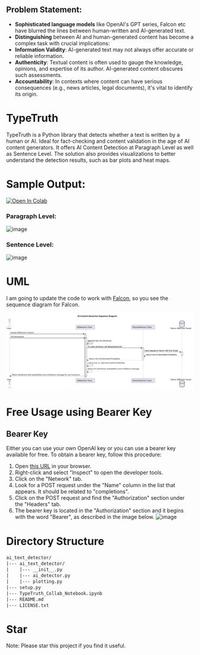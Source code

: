 ## Problem Statement:
- **Sophisticated language models** like OpenAI's GPT series, Falcon etc have blurred the lines between human-written and AI-generated text.
- **Distinguishing** between AI and human-generated content has become a complex task with crucial implications:
- **Information Validity**: AI-generated text may not always offer accurate or reliable information.
- **Authenticity**: Textual content is often used to gauge the knowledge, opinions, and expertise of its author. AI-generated content obscures such assessments.
- **Accountability**: In contexts where content can have serious consequences (e.g., news articles, legal documents), it's vital to identify its origin.

# TypeTruth
TypeTruth is a Python library that detects whether a text is written by a human or AI. Ideal for fact-checking and content validation in the age of AI content generators. It offers AI Content Detection at Paragraph Level as well as Sentence Level. The solution also provides visualizations to better understand the detection results, such as bar plots and heat maps.

# Sample Output:
[![Open In Colab](https://colab.research.google.com/assets/colab-badge.svg)](https://colab.research.google.com/github/bhaskatripathi/TypeTruth/blob/main/TypeTruth_Collab_Notebook.ipynb)

### Paragraph Level:
![image](https://github.com/bhaskatripathi/TypeTruth/assets/35177508/981cc67d-6973-46ad-acdf-acc6d33fc4fc)
### Sentence Level:
![image](https://github.com/bhaskatripathi/TypeTruth/assets/35177508/3b95ab61-dfdd-4b73-89b0-fa6290c55b25)

# UML
I am going to update the code to work with [Falcon](https://huggingface.co/spaces/HuggingFaceH4/falcon-chat), so you see the sequence diagram for Falcon.

![UML Diagram](https://raw.githubusercontent.com/bhaskatripathi/TypeTruth/main/diagram.svg)

# Free Usage using Bearer Key
## Bearer Key

Either you can use your own OpenAI key or you can use a bearer key available for free. To obtain a bearer key, follow this procedure:

1. Open [this URL](https://platform.openai.com/ai-text-classifier) in your browser.
2. Right-click and select "Inspect" to open the developer tools.
3. Click on the "Network" tab.
4. Look for a POST request under the "Name" column in the list that appears. It should be related to "completions".
5. Click on the POST request and find the "Authorization" section under the "Headers" tab.
6. The bearer key is located in the "Authorization" section and it begins with the word "Bearer", as described in the image below.
![image](https://github.com/bhaskatripathi/TypeTruth/assets/35177508/9aa86989-0ea3-4d9b-a5be-43c5f0c5eea0)

# Directory Structure
```
ai_text_detector/
|--- ai_text_detector/
|    |--- __init__.py
|    |--- ai_detector.py
|    |--- plotting.py
|--- setup.py
|--- TypeTruth_Collab_Notebook.ipynb
|--- README.md
|--- LICENSE.txt
```
# Star
Note: Please star this project if you find it useful.

